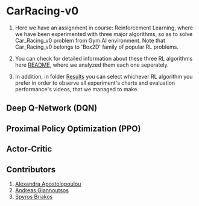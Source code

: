 # CarRacing-v0

1. Here we have an assignment in course: Reinforcement Learning, where we have been experimented with three major algorithms, so as to solve Car_Racing_v0 problem from Gym.AI environment. Note that Car_Racing_v0 belongs to 'Box2D' family of popular RL problems. 

2. You can check for detailed information about these three RL algorithms here [README](https://github.com/spympr/car_racer_gym/tree/), where we analyzed them each one seperately. 

3. In addition, in folder [Results](https://github.com/spympr/car_racer_gym/tree/main/Results) you can select whichever RL algorithm you prefer in order to observe all experiment's charts and evaluation performance's videos, that we managed to make.

## Deep Q-Network (DQN)

## Proximal Policy Optimization (PPO)

## Actor-Critic


## Contributors
1. [Alexandra Apostolopoulou](https://github.com/alexaapo)
2. [Andreas Giannoutsos](https://github.com/AGiannoutsos)
3. [Spyros Briakos](https://github.com/spympr)
